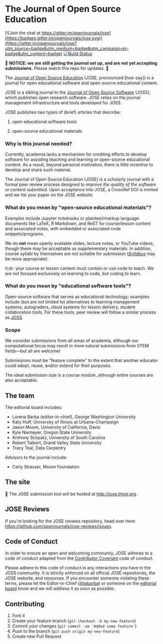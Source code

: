 # The Journal of Open Source Education

[![Join the chat at https://gitter.im/openjournals/jose](https://badges.gitter.im/openjournals/jose.svg)](https://gitter.im/openjournals/jose?utm_source=badge&utm_medium=badge&utm_campaign=pr-badge&utm_content=badge)
[![Build Status](https://travis-ci.org/openjournals/jose.svg?branch=master)](https://travis-ci.org/openjournals/jose)

:construction:
**NOTICE: we are still getting the journal set up, and are not yet accepting submissions.**
Please watch this repo for updates.
:construction:

The [Journal of Open Source Education](http://jose.theoj.org) (JOSE, pronounced [hoe-zay]) is a journal for open educational software and open-source educational content.

JOSE is a sibling journal to the [Journal of Open Source Software](http://joss.theoj.org) (JOSS), which publishes open research software. 
JOSE relies on the journal management infrastructure and tools developed for JOSS.

JOSE publishes two types of (brief) articles that describe:

 1. open educational software tools
 
 2. open-source educational materials

### Why is this journal needed?

Currently, academia lacks a mechanism for crediting efforts to develop software for assisting teaching and learning *or* open-source educational content. As a result, beyond personal motivation, there is little incentive to develop and share such material.

The Journal of Open Source Education (JOSE) is a scholarly journal with a formal peer review process designed to _improve the quality of the software or content submitted_. Upon acceptance into JOSE, a CrossRef DOI is minted and we list your paper on the JOSE website.

### What do you mean by "open-source educational materials"?

Examples include Jupyter notebooks or plaintext/markup language documents like LaTeX, R Markdown, and ReST for course/lesson content and associated notes, with embedded or associated code snippets/programs.

We do **not** mean openly available slides, lecture notes, or YouTube videos, though these may be acceptable as supplementary materials. In addition, course syllabi by themselves are not suitable for submission ([*Syllabus*](http://syllabusjournal.org/) may be more appropriate).

tl;dr: your course or lesson content must contain or use code to teach. We are not focused exclusively on learning to code, but coding to learn.

### What do you mean by "educational software tools"?

Open-source software that serves as educational technology; examples include (but are not limited to) alternatives to learning management systems, autograders, cloud systems for lesson delivery, student collaboration tools. For these tools, peer review will follow a similar process as [JOSS](http://joss.theoj.org/about#reviewer_guidelines).

### Scope

We consider submissions from all areas of academia, although our computational focus may result in more natural submissions from STEM fields—but all are welcome!

Submissions must be "feature complete" to the extent that another educator could adopt, reuse, and/or extend for their purposes. 

The ideal submission size is a course *module*, although entire courses are also acceptable.

## The team

The editorial board includes:
 - Lorena Barba (editor-in-chief), George Washington University
 - Katy Huff, University of Illinois at Urbana–Champaign
 - Jason Moore, University of California, Davis
 - Kyle Niemeyer, Oregon State University
 - Anthony Scopatz, University of South Carolina
 - Robert Talbert, Grand Valley State University
 - Tracy Teal, Data Carpentry

Advisors to the journal include:
 - Carly Strasser, Moore Foundation


## The site

:construction: The JOSE submission tool will be hosted at http://jose.theoj.org.

## JOSE Reviews

If you're looking for the JOSE reviews repository, head over here: https://github.com/openjournals/jose-reviews/issues

## Code of Conduct

In order to ensure an open and welcoming community, JOSE adheres to a code of conduct adapted from the [Contributor Covenant](http://contributor-covenant.org) code of conduct.

Please adhere to this code of conduct in any interactions you have in the JOSS community. It is strictly enforced on all official JOSE repositories, the JOSE website, and resources. If you encounter someone violating these terms, please let the Editor-in-Chief ([@labarba](https://github.com/labarba)) or someone on the [editorial board](http://jose.theoj.org/about#editorial_board) know and we will address it as soon as possible.

## Contributing

1. Fork it
2. Create your feature branch (`git checkout -b my-new-feature`)
3. Commit your changes (`git commit -am 'Added some feature'`)
4. Push to the branch (`git push origin my-new-feature`)
5. Create new Pull Request
